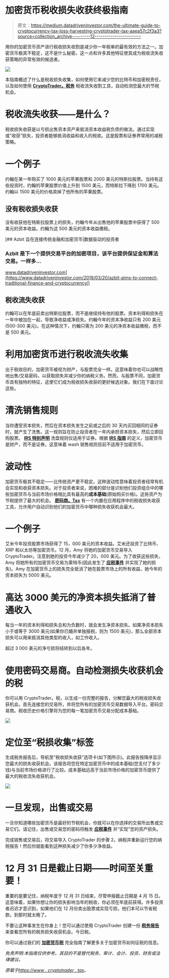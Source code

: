 # 加密货币税收损失收获终极指南

> 原文：<https://medium.datadriveninvestor.com/the-ultimate-guide-to-cryptocurrency-tax-loss-harvesting-cryptotrader-tax-aaea57c2f3a3?source=collection_archive---------12----------------------->

用你的加密货币资产进行税收损失收割是减少你一年税单的最有效的方法之一。加密货币极其不稳定，这不是什么秘密。这一点和许多其他特征使其成为税收流失收获策略的异常有效的候选者。

![](img/24bb87c53e0b1670b77732b1bd926d05.png)

本指南概述了什么是税收损失收集，如何使用它来减少您的比特币和加密税责任，以及如何使用 [**CryptoTrader。税务**](https://www.cryptotrader.tax/) 税收流失收割工具，自动检测您最大的节税机会。

# 税收流失收获——是什么？

税收损失收获是以亏损出售资本资产来抵消资本收益税负债的做法。通过实现或“收获”损失，投资者能够抵消收益和收入的税收。这是股票和证券界常用的减税策略。

# 一个例子

约翰在某一年购买了 1000 美元的苹果股票和 2000 美元的特斯拉股票。当持有这些投资时，约翰的苹果股票价值上升到 1500 美元，而特斯拉下降到 1700 美元。约翰以 1500 美元的价格卖掉了他所有的苹果股票。

## 没有税收损失收获

没有收获他在特斯拉股票上的损失，约翰今年从出售他的苹果股票中获得了 500 美元的资本收益。约翰为这 500 美元的资本收益缴税。

[](https://www.datadriveninvestor.com/2019/03/20/azbit-aims-to-connect-traditional-finance-and-cryptocurrency/) [## Azbit 旨在连接传统金融和加密货币|数据驱动的投资者

### Azbit 是下一个提供交易平台的加密项目，该平台提供保证金和算法交易。一样多…

www.datadriveninvestor.com](https://www.datadriveninvestor.com/2019/03/20/azbit-aims-to-connect-traditional-finance-and-cryptocurrency/) 

## 税收流失收获

约翰可以在年底前卖出特斯拉股票，而不是继续持有他的股票。资本利得和损失在一年中被加在一起，导致净收益或净损失。约翰今年的资本净收益只有 200 美元(500-300 美元)。在这种情况下，约翰只需为 200 美元的净资本收益缴税，而不是 500 美元。

# 利用加密货币进行税收流失收集

出于税收目的，加密货币被视为财产，与股票完全一样。这意味着你也可以战略性地出售/交易密码，以获取损失并减少你的纳税义务。然而，与股票不同，加密货币具有独特的特征，这使它们成为税收损失收获的更好候选对象。我们在下面讨论这些。

# 清洗销售规则

当你遭受资本损失，然后在资本损失发生之前或之后的 30 天内买回相同的证券时，就产生了洗售。这一规则旨在防止投资者在一年内承担资本损失，然后立即回购股票。 [**IRS 特别声明**](https://www.irs.gov/publications/p550#en_US_2016_publink100010601) 洗盘规则仅适用于证券。根据 [**IRS 指南**](https://www.irs.gov/pub/irs-drop/n-14-21.pdf) 的定义，加密货币是财产，而不是证券。这意味着 wash 销售规则目前不适用于加密货币。

# 波动性

加密货币极其不稳定——比传统资产更不稳定。这种波动性意味着投资者经常有机会实现和收获资本损失。对于投资者来说，困难的部分是识别他们投资组合中的哪些加密货币与当前市场价格相比具有最高的**成本基础**(原始购买价格)。这些资产为节税提供了最大的机会。 [**密码商。Tax**](https://www.cryptotrader.tax/) 有一个内置在应用程序中的税收损失收获工具，允许用户自动识别他们的加密货币中哪种损失收获机会最大。

# 一个例子

艾米今年投资股票市场获得了 15，000 美元的资本收益。艾米还投资了比特币、XRP 和以太坊等加密货币。12 月，Amy 将她的加密货币交易导入 CryptoTrader。注意到她的投资今年减少了 20，000 美元。为了收获这些损失，Amy 将她所有的加密货币交易为莱特币(因此发生了 [**应税事件**](https://www.cryptotrader.tax/blog/when-do-you-owe-taxes-on-your-bitcoin-and-cryptocurrency) 并实现了她的损失)。Amy 在加密货币上的损失完全抵消了她在股票市场上的所有收益，她今年的资本损失为 5000 美元。

# 高达 3000 美元的净资本损失抵消了普通收入

每当一年的资本利得和损失总和为负数时，就会发生净资本损失。如果净资本损失小于或等于 3000 美元(如果你已婚并单独报税，则为 1500 美元)，那么全部资本损失可以用来抵消其他类型的收入，如工作收入。

超过 3 000 美元的净亏损将结转到以后各年。

# 使用密码交易商。自动检测损失收获机会的税

你可以用 CryptoTrader。税，以生成一份完整的报告，分解您最大的税收损失收获机会。首先连接您的交易所，并将您所有的加密货币交易数据导入平台。密码交易商。税收历史价格引擎将为您的每一笔加密货币交易分配成本基础。

![](img/0205606aab05b57961238706c4d481f6.png)

# 定位至“税损收集”标签

生成税务报告后，导航至“税收损失收获”选项卡(如下图所示)。此报告按降序显示您最大的损失收获机会。该报告将您在特定加密货币中的成本基础(您支付了多少钱)与当前市场价格进行了比较。成本基础远高于当前市场价格的加密货币提供了最大的税收流失收获机会。

![](img/6e7a9c1963388ef5c8d7f447d799eb34.png)

# 一旦发现，出售或交易

一旦你知道哪些加密货币是最好的节税机会，你就可以在你选择的交易所出售或交易它们。请记住，出售或交易您的密码将触发 [**应税事件**](https://www.cryptotrader.tax/blog/when-do-you-owe-taxes-on-your-bitcoin-and-cryptocurrency) 并“实现”您的资产损失。

完成销售或交易后，将交易导入 CryptoTrader 的步骤 2。纳税并重新运行您的纳税报告！然后你就能看到这种损失减少了你多少净收益。

# 12 月 31 日是截止日期——时间至关重要！

重要的是要记住，纳税年度于 12 月 31 日结束，尽管申报截止日期是 4 月 15 日。这意味着，如果你想让你的损失影响当年的税收，你必须在年底前获得。许多投资者迟迟才意识到，如果他们在 12 月份卖出股票或实现亏损，他们本可以节省税款。到那时就太晚了。

不要让这种事发生在你身上！您可以通过使用 CryptoTrader 创建一份 [**税务报告**](https://www.cryptotrader.tax/cryptocurrency-tax-reports) 来查看您所有的税务损失收获机会。今日税。

你可以通过我们的 [**加密货币税**](https://www.cryptotrader.tax/blog/the-traders-guide-to-cryptocurrency-taxes) 完全指南了解更多关于加密货币如何征税的信息。

*免责声明:本指南仅供参考。其目的不是替代税务、审计、会计、投资、财务或法律建议。*

*原载于*[*https://www . cryptotrader . tax*](https://www.cryptotrader.tax/blog/cryptocurrency-tax-loss-harvesting)*。*